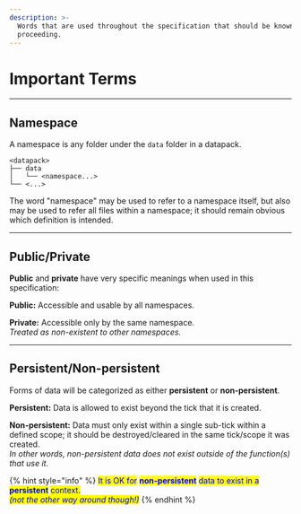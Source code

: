 ```yaml
---
description: >-
  Words that are used throughout the specification that should be known before
  proceeding.
---
```


# Important Terms

***

## Namespace

A namespace is any folder under the `data` folder in a datapack.

```
<datapack>
├── data
│   └── <namespace...>
└── <...>
```

The word "namespace" may be used to refer to a namespace itself, but also may be used to refer all files within a namespace; it should remain obvious which definition is intended.

***

## Public/Private

**Public** and **private** have very specific meanings when used in this specification:

**Public:** Accessible and usable by all namespaces.

**Private:** Accessible only by the same namespace.\
_Treated as non-existent to other namespaces._

***

## Persistent/Non-persistent

Forms of data will be categorized as either **persistent** or **non-persistent**.

**Persistent:** Data is allowed to exist beyond the tick that it is created.

**Non-persistent:** Data must only exist within a single sub-tick within a defined scope; it should be destroyed/cleared in the same tick/scope it was created.\
_In other words, non-persistent data does not exist outside of the function(s) that use it._

{% hint style="info" %}
<mark style="color:blue;">It is OK for</mark> <mark style="color:blue;"></mark><mark style="color:blue;">**non-persistent**</mark> <mark style="color:blue;"></mark><mark style="color:blue;">data to exist in a</mark> <mark style="color:blue;"></mark><mark style="color:blue;">**persistent**</mark> <mark style="color:blue;"></mark><mark style="color:blue;">context.</mark>\
_<mark style="color:blue;">(not the other way around though!)</mark>_
{% endhint %}
